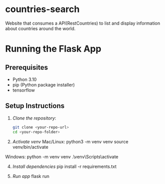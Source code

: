 # countries-search
Website that consumes a API(RestCountries) to list and display information about countries around the world.

# Running the Flask App

## Prerequisites
- Python 3.10
- pip (Python package installer)
- tensorflow

## Setup Instructions

1. *Clone the repository*:
   ```bash
   git clone <your-repo-url>
   cd <your-repo-folder>

2. *Activate venv*
Mac/Linux:
python3 -m venv venv
source venv/bin/activate

Windows:
python -m venv venv
.\venv\Scripts\activate

4. *Install dependencies*
pip install -r requirements.txt

5. *Run app*
flask run